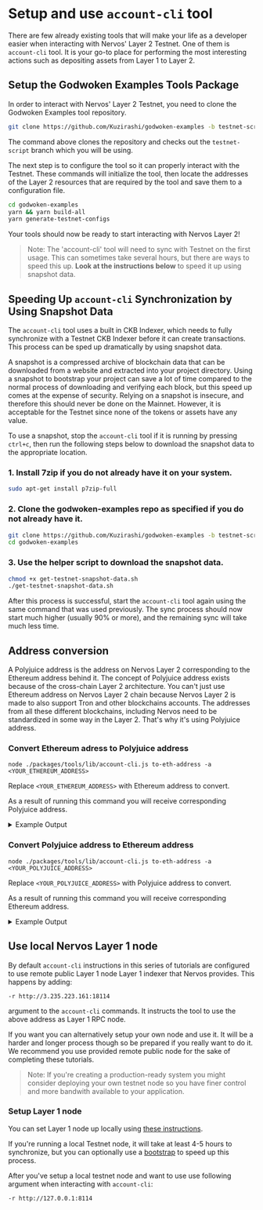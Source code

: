 # Setup and use `account-cli` tool

There are few already existing tools that will make your life as a developer easier when interacting with Nervos' Layer 2 Testnet. One of them is `account-cli` tool. It is your go-to place for performing the most interesting actions such as depositing assets from Layer 1 to Layer 2.

## Setup the Godwoken Examples Tools Package

In order to interact with Nervos' Layer 2 Testnet, you need to clone the Godwoken Examples tool repository.

```sh
git clone https://github.com/Kuzirashi/godwoken-examples -b testnet-script
```

The command above clones the repository and checks out the `testnet-script` branch which you will be using.

The next step is to configure the tool so it can properly interact with the Testnet. These commands will initialize the tool, then locate the addresses of the Layer 2 resources that are required by the tool and save them to a configuration file.

```sh
cd godwoken-examples
yarn && yarn build-all
yarn generate-testnet-configs
```

Your tools should now be ready to start interacting with Nervos Layer 2!

> Note: The 'account-cli' tool will need to sync with Testnet on the first usage. This can sometimes take several hours, but there are ways to speed this up. **Look at the instructions below** to speed it up using snapshot data.

## Speeding Up `account-cli` Synchronization by Using Snapshot Data

The `account-cli` tool uses a built in CKB Indexer, which needs to fully synchronize with a Testnet CKB Indexer before it can create transactions. This process can be sped up dramatically by using snapshot data.

A snapshot is a compressed archive of blockchain data that can be downloaded from a website and extracted into your project directory. Using a snapshot to bootstrap your project can save a lot of time compared to the normal process of downloading and verifying each block, but this speed up comes at the expense of security. Relying on a snapshot is insecure, and therefore this should never be done on the Mainnet. However, it is acceptable for the Testnet since none of the tokens or assets have any value.

To use a snapshot, stop the `account-cli` tool if it is running by pressing `ctrl+c`, then run the following steps below to download the snapshot data to the appropriate location.

### 1. Install 7zip if you do not already have it on your system.

```sh
sudo apt-get install p7zip-full
```

### 2. Clone the godwoken-examples repo as specified if you do not already have it.

```sh
git clone https://github.com/Kuzirashi/godwoken-examples -b testnet-script
cd godwoken-examples
```

### 3. Use the helper script to download the snapshot data.

```sh
chmod +x get-testnet-snapshot-data.sh
./get-testnet-snapshot-data.sh
```

After this process is successful, start the `account-cli` tool again using the same command that was used previously. The sync process should now start much higher (usually 90% or more), and the remaining sync will take much less time.

## Address conversion

A Polyjuice address is the address on Nervos Layer 2 corresponding to the Ethereum address behind it. The concept of Polyjuice address exists because of the cross-chain Layer 2 architecture. You can't just use Ethereum address on Nervos Layer 2 chain because Nervos Layer 2 is made to also support Tron and other blockchains accounts. The addresses from all these different blockchains, including Nervos need to be standardized in some way in the Layer 2. That's why it's using Polyjuice address.

### Convert Ethereum adress to Polyjuice address

```
node ./packages/tools/lib/account-cli.js to-eth-address -a <YOUR_ETHEREUM_ADDRESS>
```

Replace `<YOUR_ETHEREUM_ADDRESS>` with Ethereum address to convert.

As a result of running this command you will receive corresponding Polyjuice address.

<details>
<summary>Example Output</summary>

```
➜ node ./packages/tools/lib/account-cli.js to-short-address -a 0xda25163ac482dbae64bc6e421fbf51624b318308
godwoken short address: 0xcf09b6afbdce495b85e25c2aa930f04092257f0e
```

</details>

### Convert Polyjuice address to Ethereum address

```
node ./packages/tools/lib/account-cli.js to-eth-address -a <YOUR_POLYJUICE_ADDRESS>
```

Replace `<YOUR_POLYJUICE_ADDRESS>` with Polyjuice address to convert.

As a result of running this command you will receive corresponding Ethereum address.

<details>
<summary>Example Output</summary>

```
➜ node ./packages/tools/lib/account-cli.js to-eth-address -a 0xcf09b6afbdce495b85e25c2aa930f04092257f0e
eth eoa address: 0xda25163ac482dbae64bc6e421fbf51624b318308
```

</details>

## Use local Nervos Layer 1 node

By default `account-cli` instructions in this series of tutorials are configured to use remote public Layer 1 node Layer 1 indexer that Nervos provides. This happens by adding:
```
-r http://3.235.223.161:18114
```

argument to the `account-cli` commands. It instructs the tool to use the above address as Layer 1 RPC node.

If you want you can alternatively setup your own node and use it. It will be a harder and longer process though so be prepared if you really want to do it. We recommend you use provided remote public node for the sake of completing these tutorials.

> Note: If you're creating a production-ready system you might consider deploying your own testnet node so you have finer control and more bandwith available to your application.

### Setup Layer 1 node

You can set Layer 1 node up locally using [these instructions](https://docs.nervos.org/docs/basics/guides/testnet).

If you're running a local Testnet node, it will take at least 4-5 hours to synchronize, but you can optionally use a [bootstrap](https://ckb.tools/bootstrap) to speed up this process.

After you've setup a local testnet node and want to use use following argument when interacting with `account-cli`:
```
-r http://127.0.0.1:8114
```